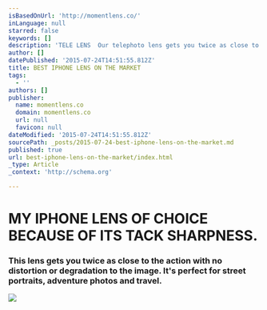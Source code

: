 ```yaml
---
isBasedOnUrl: 'http://momentlens.co/'
inLanguage: null
starred: false
keywords: []
description: 'TELE LENS  Our telephoto lens gets you twice as close to the action with no distortion or degradation to the image. It’s perfect for street portraits, adventure'
author: []
datePublished: '2015-07-24T14:51:55.812Z'
title: BEST IPHONE LENS ON THE MARKET
tags:
  - ''
authors: []
publisher:
  name: momentlens.co
  domain: momentlens.co
  url: null
  favicon: null
dateModified: '2015-07-24T14:51:55.812Z'
sourcePath: _posts/2015-07-24-best-iphone-lens-on-the-market.md
published: true
url: best-iphone-lens-on-the-market/index.html
_type: Article
_context: 'http://schema.org'

---
```

# MY IPHONE LENS OF CHOICE BECAUSE OF ITS TACK SHARPNESS.

### This lens gets you twice as close to the action with no distortion or degradation to the image. It's perfect for street portraits, adventure photos and travel.
![](https://the-grid-user-content.s3-us-west-2.amazonaws.com/89539e07-b08a-4125-b275-96efa8d4782f.jpg)